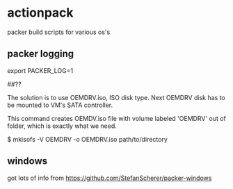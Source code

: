 # actionpack
packer build scripts for various os's

## packer logging
export PACKER_LOG=1

##?? 


The solution is to use OEMDRV.iso, ISO disk type. Next OEMDRV disk has to be mounted to VM's SATA controller.

This command creates OEMDV.iso file with volume labeled 'OEMDRV' out of folder, which is exactly what we need.

$ mkisofs -V OEMDRV -o OEMDRV.iso path/to/directory

## windows
got lots of info from https://github.com/StefanScherer/packer-windows

